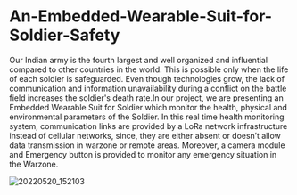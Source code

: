 # An-Embedded-Wearable-Suit-for-Soldier-Safety
Our Indian army is the fourth largest and well organized and influential compared to other countries in the world. This is possible only when the life of each soldier is safeguarded. Even though technologies grow, the lack of communication and information unavailability during a conflict on the battle field increases the soldier's death rate.In our project, we are presenting an Embedded Wearable Suit for Soldier which monitor the health, physical and environmental parameters of the  Soldier. In this real time health monitoring system, communication links are provided by a LoRa network infrastructure instead of cellular networks, since, they are either absent or doesn’t allow data transmission in warzone or remote areas. Moreover, a camera module and Emergency button is provided to monitor any emergency situation in the Warzone.

![20220520_152103](https://user-images.githubusercontent.com/73428675/204906654-a1201ec1-3364-43a3-a184-db0a3d342c1c.jpg)

